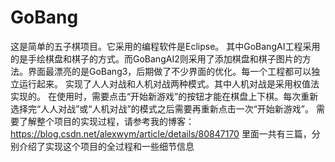 # GoBang
这是简单的五子棋项目。它采用的编程软件是Eclipse。
其中GoBangAI工程采用的是手绘棋盘和棋子的方式。而GoBangAI2则采用了添加棋盘和棋子图片的方法。界面最漂亮的是GoBang3，后期做了不少界面的优化。每一个工程都可以独立运行起来。
实现了人人对战和人机对战两种模式。其中人机对战是采用权值法实现的。
在使用时，需要点击“开始新游戏”的按钮才能在棋盘上下棋。每次重新选择完“人人对战”或“人机对战”的模式之后需要再重新点击一次“开始新游戏”。
需要了解整个项目的实现过程，请参考我的博客：https://blog.csdn.net/alexwym/article/details/80847170
里面一共有三篇，分别介绍了实现这个项目的全过程和一些细节信息
